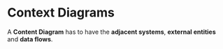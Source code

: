 # Context Diagrams

A **Content Diagram** has to have the **adjacent systems**, **external entities** and **data flows**.